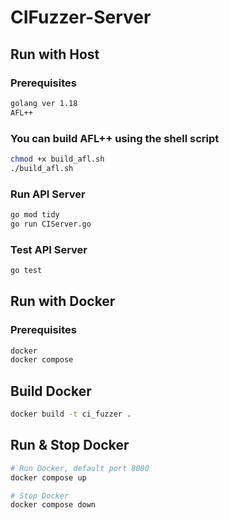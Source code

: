 # CIFuzzer-Server

## Run with Host

### Prerequisites

```bash
golang ver 1.18
AFL++
```

### You can build AFL++ using the shell script

```bash
chmod +x build_afl.sh
./build_afl.sh
```

### Run API Server

```bash
go mod tidy
go run CIServer.go
```

### Test API Server

```bash
go test
```

## Run with Docker

### Prerequisites

```bash
docker
docker compose
```

## Build Docker

```bash
docker build -t ci_fuzzer .
```

## Run & Stop Docker

```bash
# Run Docker, default port 8080
docker compose up

# Stop Docker
docker compose down
```
